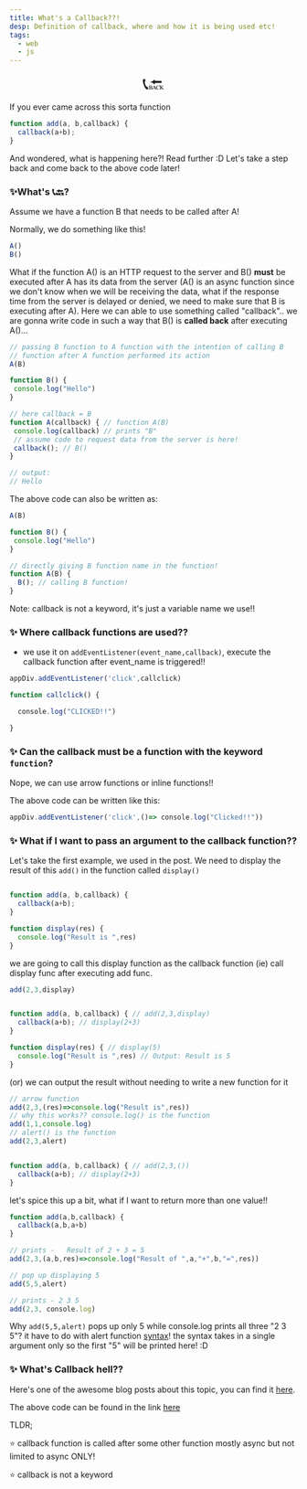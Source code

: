 ```yaml
---
title: What's a Callback??!
desp: Definition of callback, where and how it is being used etc!
tags:
  - web
  - js
---
```




<div style="text-align:center;font-size:30px">
📞🔙
</div>


If you ever came across this sorta function



```js
function add(a, b,callback) {
  callback(a+b);
}

```


And wondered, what is happening here?! Read further :D
Let's take a step back and come back to the above code later!




### ✨What's 📞🔙?<br>


Assume we have a function B that needs to be called after A!


Normally, we do something like this!

```js
A()
B()

```


What if the function A() is an HTTP request to the server and B() **must** be executed after A has its data from the server (A() is an async function since we don't know when we will be receiving the data, what if the response time from the server is delayed or denied, we need to make sure that B is executing after A).  Here we can able to use something called "callback".. we are gonna write code in such a way that B() is **called back** after executing A()...



```js
// passing B function to A function with the intention of calling B
// function after A function performed its action
A(B)

function B() {
 console.log("Hello")
}

// here callback = B
function A(callback) { // function A(B)
 console.log(callback) // prints "B"
 // assume code to request data from the server is here!
 callback(); // B()
}

// output:
// Hello

```


The above code can also be written as:

```js
A(B)

function B() {
 console.log("Hello")
}

// directly giving B function name in the function!
function A(B) {
  B(); // calling B function!
}

```


Note: callback is not a keyword, it's just a variable name we use!!




### ✨ Where callback functions are used??<br>
- we use it on ```addEventListener(event_name,callback)```,  execute the callback function after event_name is triggered!!



```js
appDiv.addEventListener('click',callclick)

function callclick() {

  console.log("CLICKED!!")

}

```


### ✨ Can the callback must be a function with the keyword ```function```?<br>


Nope, we can use arrow functions or inline functions!!


The above code can be written like this:



```js
appDiv.addEventListener('click',()=> console.log("Clicked!!"))

```


### ✨ What if I want to pass an argument to the callback function??<br>


Let's take the first example, we used in the post.  We need to display the result of this
```add()``` in the function called ```display()```



```js

function add(a, b,callback) {
  callback(a+b);
}

function display(res) {
  console.log("Result is ",res)
}

```


we are going to call this display function as the callback function (ie) call display func after executing add func.



```js
add(2,3,display)


function add(a, b,callback) { // add(2,3,display)
  callback(a+b); // display(2+3)
}

function display(res) { // display(5)
  console.log("Result is ",res) // Output: Result is 5
}

```


(or) we can output the result without needing to write a new function for it



```js
// arrow function
add(2,3,(res)=>console.log("Result is",res))
// why this works?? console.log() is the function
add(1,1,console.log)
// alert() is the function
add(2,3,alert)


function add(a, b,callback) { // add(2,3,())
  callback(a+b); // display(2+3)
}

```


let's spice this up a bit, what if I want to return more than one value!!



```js
function add(a,b,callback) {
  callback(a,b,a+b)
}

// prints -   Result of 2 + 3 = 5
add(2,3,(a,b,res)=>console.log("Result of ",a,"+",b,"=",res))

// pop up displaying 5
add(5,5,alert)

// prints - 2 3 5
add(2,3, console.log)

```


Why  ```add(5,5,alert)``` pops up only 5 while console.log prints all three "2 3 5"? it have to do with alert function <a href="https://developer.mozilla.org/en-US/docs/Web/API/Window/alert" class="ahrefmd">syntax</a>! the syntax takes in a single argument only so the first "5" will be printed here! :D




### ✨ What's Callback hell??<br>
   Here's one of the awesome blog posts about this topic, you can find it <a href="http://callbackhell.com/" class="ahrefmd">here</a>.


The above code can be found in the link <a href="https://github.com/mystica2000/callback-demo.git" class="ahrefmd">here</a>




TLDR;


 ⭐ callback function is called after some other function mostly async but not limited to async ONLY!


 ⭐ callback is not a keyword